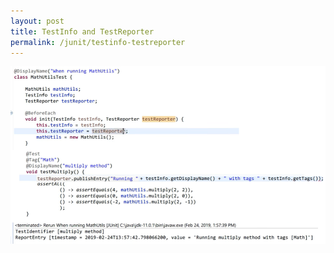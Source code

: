 ```yaml
---
layout: post
title: TestInfo and TestReporter
permalink: /junit/testinfo-testreporter
---
```


![](https://github.com/arpit04tripathi/files-cdn/raw/cdn/junit/testinfo-testreporter.png)
